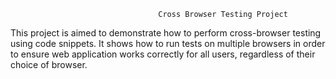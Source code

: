                                      Cross Browser Testing Project
This project is aimed to demonstrate how to perform cross-browser testing using code snippets. 
It shows how to run tests on multiple browsers in order to ensure web application works correctly for all users, regardless of their choice of browser.
